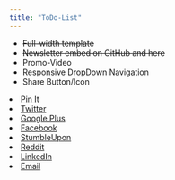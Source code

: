 ```yaml
---
title: "ToDo-List"
---
```

* <s>Full-width template</s>
* <s>Newsletter embed on GitHub and here</s>
* Promo-Video
* Responsive DropDown Navigation
* Share Button/Icon


<li><a href="http://pinterest.com/pin/create/button/?url={{ site.url }}{{ site.baseurl }}{{ page.url }}&media={{ site.urlimg }}{{ page.image }}&description={{ page.content | truncatewords: 40 | strip_html }}" class="pin-it-button" count-layout="horizontal">Pin It</a></li>
<!-- Twitter (url, text, @mention) -->
<li><a href="http://twitter.com/share?url={{ site.url }}{{ site.baseurl }}{{ page.url }}&text=&raquo;{{ page.title }}&laquo;&via={{ site.socialmedia.twitter }}">Twitter</a></li>
<!-- Google Plus (url) -->
<li><a href="https://plus.google.com/share?url={{ site.url }}{{ site.baseurl }}/{{ page.url }}">
Google Plus</a></li>
<!-- Facebook (url) -->
<li><a href="http://www.facebook.com/sharer/sharer.php?u={{ site.url }}{{ site.baseurl }}{{ page.url }}">Facebook</a></li>
<!-- StumbleUpon (url, title) -->
<li><a href="http://www.stumbleupon.com/submit?url={{ site.url }}{{ site.baseurl }}{{ page.url }}&title={{ page.title }}">StumbleUpon</a></li>
<!-- Reddit (url, title) -->
<li><a href="http://reddit.com/submit?url={{ site.url }}{{ site.baseurl }}{{ page.url }}&title={{ page.title }}">Reddit</a></li>
<!-- LinkedIn (url, title, summary, source url) -->
<li><a href="http://www.linkedin.com/shareArticle?url={{ site.url }}{{ site.baseurl }}/{{ page.url }}&title={{ page.title }}&summary={{ content }}&source={{ site.url }}{{ site.baseurl }}/{{ page.url }}">LinkedIn</a></li>
<!-- Email (subject, body) -->
<li><a href="mailto:?subject={{ page.title }}&body={{ content }}">Email</a></li>